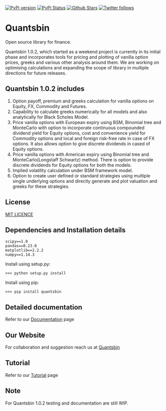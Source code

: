 [![PyPi version](https://img.shields.io/pypi/v/quantsbin.svg?maxAge=60)](https://pypi.python.org/pypi/pandas-montecarlo) [![PyPi Status](https://img.shields.io/pypi/status/quantsbin.svg?maxAge=60)](https://pypi.python.org/pypi/quantsbin) [![Github Stars](https://img.shields.io/github/stars/quantsbin/Quantsbin.svg?style=social&label=Star&maxAge=60)](https://github.com/quantsbin/Quantsbin) [![Twitter follows](https://img.shields.io/twitter/follow/quantsbin.svg?style=social&label=Follow%20Me&maxAge=60)](https://twitter.com/quantsbin) 

# Quantsbin

Open source library for finance.

Quantsbin 1.0.2, which started as a weekend project is currently in its initial phase and
incorporates tools for pricing and plotting of vanilla option prices, greeks and various other analysis around them.
We are working on optimising calculations and expanding the scope of library in multiple directions for future releases.

## Quantsbin 1.0.2 includes
   1. Option payoff, premium and greeks calculation for vanilla options on Equity, FX, Commodity and Futures.
   2. Capability to calculate greeks numerically for all models and also analytically for Black Scholes Model.
   3. Price vanilla options with European expiry using BSM, Binomial tree and MonteCarlo with option to 
      incorporate continuous compounded dividend yield for Equity options,
      cost and convenience yield for Commodity options and
      local and foreign risk-free rate in case of FX options.
      It also allows option to give discrete dividends in cased of Equity options.
   4. Price vanilla options with American expiry using Binomial tree and MonteCarlo(Longstaff Schwartz) method.
      There is option to provide discrete dividends for Equity options for both the models.
   5. Implied volatility calculation under BSM framework model.
   6. Option to create user defined or standard strategies using multiple single underlying options and
      directly generate and plot valuation and greeks for these strategies.

## License
[MIT LICENCE](https://github.com/quantsbin/Quantsbin/blob/master/LICENSE/)

## Dependencies and Installation details
    scipy==1.0
    pandas==0.23.0  
    matplotlib==2.2.2 
    numpy==1.14.3       
    
Install using setup.py:
```
>>> python setup.py install
```
Install using pip:
```
>>> pip install quantsbin
```

## Detailed documentation
Refer to our [Documentation](http://www.quantsbin.com/introduction-to-option-pricing-using-python-library-quantsbin/) page

## Our Website
For collaboration and suggestion reach us at [Quantsbin](http://www.quantsbin.com/)

## Tutorial
Refer to our [Tutorial](http://www.quantsbin.com/introduction-to-option-pricing-using-python-library-quantsbin/) page

## Note
For Quantsbin 1.0.2 testing and documentation are still WIP.

